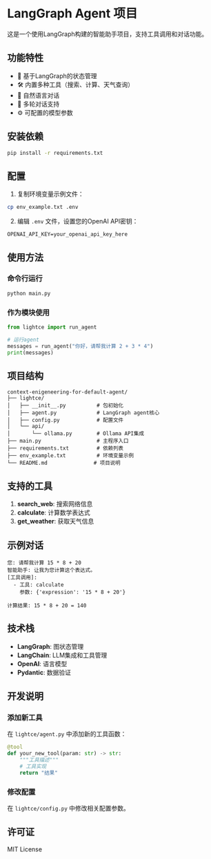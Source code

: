 # LangGraph Agent 项目

这是一个使用LangGraph构建的智能助手项目，支持工具调用和对话功能。

## 功能特性

- 🤖 基于LangGraph的状态管理
- 🛠️ 内置多种工具（搜索、计算、天气查询）
- 💬 自然语言对话
- 🔄 多轮对话支持
- ⚙️ 可配置的模型参数

## 安装依赖

```bash
pip install -r requirements.txt
```

## 配置

1. 复制环境变量示例文件：
```bash
cp env_example.txt .env
```

2. 编辑 `.env` 文件，设置您的OpenAI API密钥：
```
OPENAI_API_KEY=your_openai_api_key_here
```

## 使用方法

### 命令行运行

```bash
python main.py
```

### 作为模块使用

```python
from lightce import run_agent

# 运行agent
messages = run_agent("你好，请帮我计算 2 + 3 * 4")
print(messages)
```

## 项目结构

```
context-enigeneering-for-default-agent/
├── lightce/
│   ├── __init__.py          # 包初始化
│   ├── agent.py             # LangGraph agent核心
│   ├── config.py            # 配置文件
│   └── api/
│       └── ollama.py        # Ollama API集成
├── main.py                  # 主程序入口
├── requirements.txt         # 依赖列表
├── env_example.txt          # 环境变量示例
└── README.md               # 项目说明
```

## 支持的工具

1. **search_web**: 搜索网络信息
2. **calculate**: 计算数学表达式
3. **get_weather**: 获取天气信息

## 示例对话

```
您: 请帮我计算 15 * 8 + 20
智能助手: 让我为您计算这个表达式。
[工具调用]:
  - 工具: calculate
    参数: {'expression': '15 * 8 + 20'}

计算结果: 15 * 8 + 20 = 140
```

## 技术栈

- **LangGraph**: 图状态管理
- **LangChain**: LLM集成和工具管理
- **OpenAI**: 语言模型
- **Pydantic**: 数据验证

## 开发说明

### 添加新工具

在 `lightce/agent.py` 中添加新的工具函数：

```python
@tool
def your_new_tool(param: str) -> str:
    """工具描述"""
    # 工具实现
    return "结果"
```

### 修改配置

在 `lightce/config.py` 中修改相关配置参数。

## 许可证

MIT License 